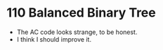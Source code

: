 # 110 Balanced Binary Tree

* The AC code looks strange, to be honest.
* I think I should improve it.